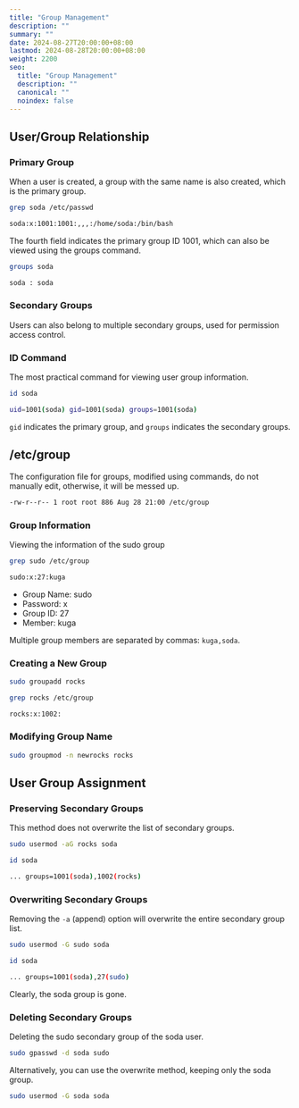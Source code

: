 ```yaml
---
title: "Group Management"
description: ""
summary: ""
date: 2024-08-27T20:00:00+08:00
lastmod: 2024-08-28T20:00:00+08:00
weight: 2200
seo:
  title: "Group Management"
  description: ""
  canonical: ""
  noindex: false
---
```


## User/Group Relationship

### Primary Group

When a user is created, a group with the same name is also created, which is the primary group.

```bash {frame="none"}
grep soda /etc/passwd
```

```bash {frame="none"}
soda:x:1001:1001:,,,:/home/soda:/bin/bash
```

The fourth field indicates the primary group ID 1001, which can also be viewed using the groups command.

```bash {frame="none"}
groups soda
```

```bash {frame="none"}
soda : soda
```

### Secondary Groups

Users can also belong to multiple secondary groups, used for permission access control.

### ID Command

The most practical command for viewing user group information.

```bash {frame="none"}
id soda
```

```bash {frame="none"}
uid=1001(soda) gid=1001(soda) groups=1001(soda)
```

`gid` indicates the primary group, and `groups` indicates the secondary groups.

## /etc/group

The configuration file for groups, modified using commands, do not manually edit, otherwise, it will be messed up.

```bash {frame="none"}
-rw-r--r-- 1 root root 886 Aug 28 21:00 /etc/group
```

### Group Information

Viewing the information of the sudo group

```bash {frame="none"}
grep sudo /etc/group
```

```bash {frame="none"}
sudo:x:27:kuga
```

* Group Name: sudo
* Password: x
* Group ID: 27
* Member: kuga

Multiple group members are separated by commas: `kuga,soda`.

### Creating a New Group

```bash {frame="none"}
sudo groupadd rocks
```

```bash {frame="none"}
grep rocks /etc/group
```

```bash {frame="none"}
rocks:x:1002:
```

### Modifying Group Name

```bash {frame="none"}
sudo groupmod -n newrocks rocks
```

## User Group Assignment

### Preserving Secondary Groups

This method does not overwrite the list of secondary groups.

```bash {frame="none"}
sudo usermod -aG rocks soda
```

```bash {frame="none"}
id soda
```

```bash {frame="none"}
... groups=1001(soda),1002(rocks)
```

### Overwriting Secondary Groups

Removing the `-a` (append) option will overwrite the entire secondary group list.

```bash {frame="none"}
sudo usermod -G sudo soda
```

```bash {frame="none"}
id soda
```

```bash {frame="none"}
... groups=1001(soda),27(sudo)
```

Clearly, the soda group is gone.

### Deleting Secondary Groups

Deleting the sudo secondary group of the soda user.

```bash {frame="none"}
sudo gpasswd -d soda sudo
```

Alternatively, you can use the overwrite method, keeping only the soda group.

```bash {frame="none"}
sudo usermod -G soda soda
```
